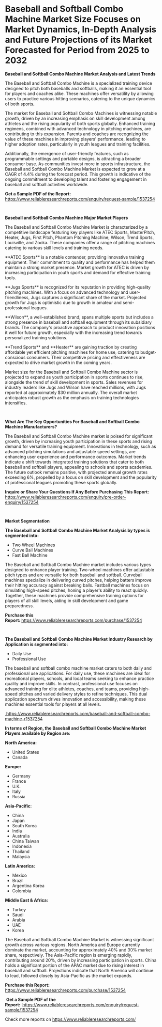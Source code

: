 <p><h1>Baseball and Softball Combo Machine Market Size Focuses on Market Dynamics, In-Depth Analysis and Future Projections of its Market Forecasted for Period from 2025 to 2032</h1></p><p><strong>Baseball and Softball Combo Machine Market Analysis and Latest Trends</strong></p>
<p><p>The Baseball and Softball Combo Machine is a specialized training device designed to pitch both baseballs and softballs, making it an essential tool for players and coaches alike. These machines offer versatility by allowing users to practice various hitting scenarios, catering to the unique dynamics of both sports. </p><p>The market for Baseball and Softball Combo Machines is witnessing notable growth, driven by an increasing emphasis on skill development among athletes and the rising popularity of both sports globally. Enhanced training regimens, combined with advanced technology in pitching machines, are contributing to this expansion. Parents and coaches are recognizing the value of these machines in improving players' performance, leading to higher adoption rates, particularly in youth leagues and training facilities. </p><p>Additionally, the emergence of user-friendly features, such as programmable settings and portable designs, is attracting a broader consumer base. As communities invest more in sports infrastructure, the Baseball and Softball Combo Machine Market is expected to grow at a CAGR of 4.4% during the forecast period. This growth is indicative of the ongoing commitment to developing talent and fostering engagement in baseball and softball activities worldwide.</p></p>
<p><strong>Get a Sample PDF of the Report:&nbsp;</strong> <a href="https://www.reliableresearchreports.com/enquiry/request-sample/1537254?utm_campaign=3060&utm_medium=2&utm_source=Github&utm_content=ia&utm_term=24032025&utm_id=baseball-and-softball-combo-machine">https://www.reliableresearchreports.com/enquiry/request-sample/1537254</a></p>
<p>&nbsp;</p>
<p><strong>Baseball and Softball Combo Machine Major Market Players</strong></p>
<p><p>The Baseball and Softball Combo Machine Market is characterized by a competitive landscape featuring key players like ATEC Sports, MasterPitch, Heater, Jugs, First Pitch, Phantom Pitching Machine, Wilson, Trend Sports, Louisville, and Zooka. These companies offer a range of pitching machines catering to various skill levels and training needs.</p><p>**ATEC Sports** is a notable contender, providing innovative training equipment. Their commitment to quality and performance has helped them maintain a strong market presence. Market growth for ATEC is driven by increasing participation in youth sports and demand for effective training tools.</p><p>**Jugs Sports** is recognized for its reputation in providing high-quality pitching machines. With a focus on advanced technology and user-friendliness, Jugs captures a significant share of the market. Projected growth for Jugs is optimistic due to growth in amateur and semi-professional leagues.</p><p>**Wilson**, a well-established brand, spans multiple sports but includes a strong presence in baseball and softball equipment through its subsidiary brands. The company's proactive approach to product innovation positions it well for future growth, especially with the increasing trend towards personalized training solutions.</p><p>**Trend Sports** and **Heater** are gaining traction by creating affordable yet efficient pitching machines for home use, catering to budget-conscious consumers. Their competitive pricing and effectiveness are expected to drive market growth in the coming years.</p><p>Market size for the Baseball and Softball Combo Machine sector is projected to expand as youth participation in sports continues to rise, alongside the trend of skill development in sports. Sales revenues for industry leaders like Jugs and Wilson have reached millions, with Jugs reported at approximately $30 million annually. The overall market anticipates robust growth as the emphasis on training technologies intensifies.</p></p>
<p>&nbsp;</p>
<p><strong>What Are The Key Opportunities For Baseball and Softball Combo Machine Manufacturers?</strong></p>
<p><p>The Baseball and Softball Combo Machine market is poised for significant growth, driven by increasing youth participation in these sports and rising demand for versatile training equipment. Innovations in technology, such as advanced pitching simulations and adjustable speed settings, are enhancing user experience and performance outcomes. Market trends indicate a shift towards integrated training solutions that cater to both baseball and softball players, appealing to schools and sports academies. The future outlook remains positive, with projected annual growth rates exceeding 6%, propelled by a focus on skill development and the popularity of professional leagues promoting these sports globally.</p></p>
<p><strong>Inquire or Share Your Questions If Any Before Purchasing This Report:</strong> <a href="https://www.reliableresearchreports.com/enquiry/pre-order-enquiry/1537254?utm_campaign=3060&utm_medium=2&utm_source=Github&utm_content=ia&utm_term=24032025&utm_id=baseball-and-softball-combo-machine">https://www.reliableresearchreports.com/enquiry/pre-order-enquiry/1537254</a></p>
<p>&nbsp;</p>
<p><strong>Market Segmentation</strong></p>
<p><strong>The Baseball and Softball Combo Machine Market Analysis by types is segmented into:</strong></p>
<p><ul><li>Two Wheel Machines</li><li>Curve Ball Machines</li><li>Fast Ball Machine</li></ul></p>
<p><p>The Baseball and Softball Combo Machine market includes various types designed to enhance player training. Two-wheel machines offer adjustable pitch types and are versatile for both baseball and softball. Curveball machines specialize in delivering curved pitches, helping batters improve their hitting accuracy against breaking balls. Fastball machines focus on simulating high-speed pitches, honing a player's ability to react quickly. Together, these machines provide comprehensive training options for players of all skill levels, aiding in skill development and game preparedness.</p></p>
<p><strong>Purchase this Report:&nbsp;</strong><a href="https://www.reliableresearchreports.com/purchase/1537254?utm_campaign=3060&utm_medium=2&utm_source=Github&utm_content=ia&utm_term=24032025&utm_id=baseball-and-softball-combo-machine">https://www.reliableresearchreports.com/purchase/1537254</a></p>
<p>&nbsp;</p>
<p><strong>The Baseball and Softball Combo Machine Market Industry Research by Application is segmented into:</strong></p>
<p><ul><li>Daily Use</li><li>Professional Use</li></ul></p>
<p><p>The baseball and softball combo machine market caters to both daily and professional use applications. For daily use, these machines are ideal for recreational players, schools, and local teams seeking to enhance practice quality and improve skills. In contrast, professional use focuses on advanced training for elite athletes, coaches, and teams, providing high-speed pitches and varied delivery styles to refine techniques. This dual application spectrum drives innovation and accessibility, making these machines essential tools for players at all levels.</p></p>
<p><a href="https://www.reliableresearchreports.com/baseball-and-softball-combo-machine-r1537254?utm_campaign=3060&utm_medium=2&utm_source=Github&utm_content=ia&utm_term=24032025&utm_id=baseball-and-softball-combo-machine">&nbsp;https://www.reliableresearchreports.com/baseball-and-softball-combo-machine-r1537254</a></p>
<p><strong>In terms of Region, the Baseball and Softball Combo Machine Market Players available by Region are:</strong></p>
<p>
    <p> <strong> North America: </strong>
        <ul>
            <li>United States</li>
            <li>Canada</li>
        </ul>
        </p> 
    <p> <strong> Europe: </strong>
        <ul>
            <li>Germany</li>
            <li>France</li>
            <li>U.K.</li>
            <li>Italy</li>
            <li>Russia</li>
        </ul>
        </p> 
    <p> <strong> Asia-Pacific: </strong>
        <ul>
            <li>China</li>
            <li>Japan</li>
            <li>South Korea</li>
            <li>India</li>
            <li>Australia</li>
            <li>China Taiwan</li>
            <li>Indonesia</li>
            <li>Thailand</li>
            <li>Malaysia</li>
        </ul>
        </p> 
    <p> <strong> Latin America: </strong>
        <ul>
            <li>Mexico</li>
            <li>Brazil</li>
            <li>Argentina Korea</li>
            <li>Colombia</li>
        </ul>
        </p> 
    <p> <strong> Middle East & Africa: </strong>
        <ul>
            <li>Turkey</li>
            <li>Saudi</li>
            <li>Arabia</li>
            <li>UAE</li>
            <li>Korea</li>
        </ul>
    </p>
    </p>
<p><p>The Baseball and Softball Combo Machine Market is witnessing significant growth across various regions. North America and Europe currently dominate the market, accounting for approximately 40% and 30% market share, respectively. The Asia-Pacific region is emerging rapidly, contributing around 20%, driven by increasing participation in sports. China holds a significant portion of the APAC market due to rising interest in baseball and softball. Projections indicate that North America will continue to lead, followed closely by Asia-Pacific as the market expands.</p></p>
<p><strong>Purchase this Report: </strong><a href="https://www.reliableresearchreports.com/purchase/1537254?utm_campaign=3060&utm_medium=2&utm_source=Github&utm_content=ia&utm_term=24032025&utm_id=baseball-and-softball-combo-machine">https://www.reliableresearchreports.com/purchase/1537254</a></p>
<p>&nbsp;<strong>Get a Sample PDF of the Report:&nbsp;&nbsp;</strong><a href="https://www.reliableresearchreports.com/enquiry/request-sample/1537254?utm_campaign=3060&utm_medium=2&utm_source=Github&utm_content=ia&utm_term=24032025&utm_id=baseball-and-softball-combo-machine">https://www.reliableresearchreports.com/enquiry/request-sample/1537254</a></p>
<p><strong></strong></p>
<p>Check more reports on <a href="https://www.reliableresearchreports.com/?utm_campaign=3060&utm_medium=2&utm_source=Github&utm_content=ia&utm_term=24032025&utm_id=baseball-and-softball-combo-machine">https://www.reliableresearchreports.com/</a></p>